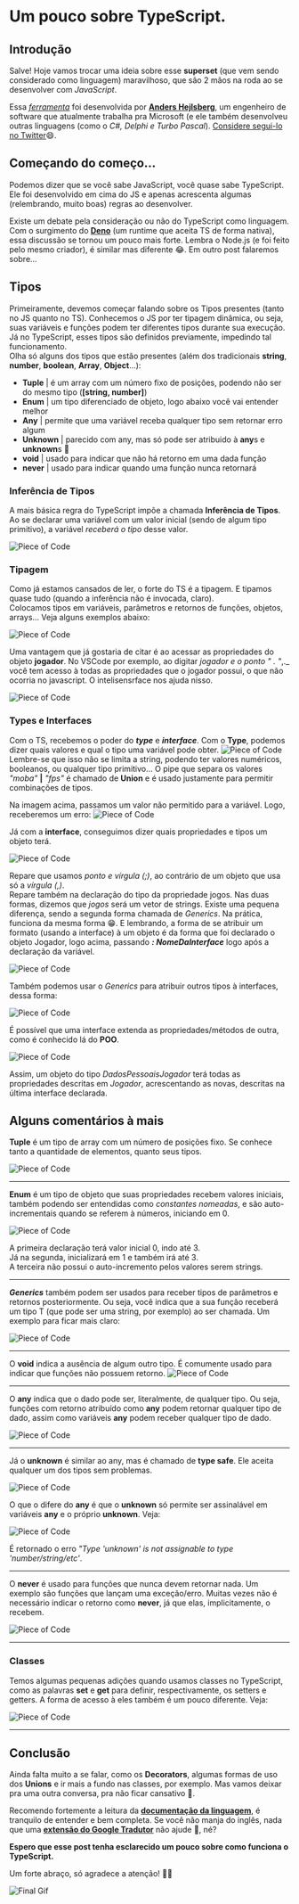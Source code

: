 # Um pouco sobre TypeScript.

## Introdução
Salve! Hoje vamos trocar uma ideia sobre esse **superset** (que vem sendo considerado como linguagem) maravilhoso, que são 2 mãos na roda ao se desenvolver com _JavaScript_.

Essa [_ferramenta_](https://www.typescriptlang.org/) foi desenvolvida por [**Anders Hejlsberg**](https://github.com/ahejlsberg), um engenheiro de software que atualmente trabalha pra Microsoft (e ele também desenvolveu outras linguagens (como o _C#, Delphi e Turbo Pascal_). [Considere segui-lo no Twitter](https://twitter.com/ahejlsberg)😄.


## Começando do começo...

Podemos dizer que se você sabe JavaScript, você quase sabe TypeScript. Ele foi desenvolvido em cima do JS e apenas acrescenta algumas (relembrando, muito boas) regras ao desenvolver.   

Existe um debate pela consideração ou não do TypeScript como linguagem. Com o surgimento do [**Deno**](https://deno.land/) (um runtime que aceita TS de forma nativa), essa discussão se tornou um pouco mais forte. Lembra o Node.js (e foi feito pelo mesmo criador), é similar mas diferente 😂. Em outro post falaremos sobre...  
   

## Tipos
   

Primeiramente, devemos começar falando sobre os Tipos presentes (tanto no JS quanto no TS). 
Conhecemos o JS por ter tipagem dinâmica, ou seja, suas variáveis e funções podem ter diferentes tipos durante sua execução. Já no TypeScript, esses tipos são definidos previamente, impedindo tal funcionamento.  
Olha só alguns dos tipos que estão presentes (além dos tradicionais **string**, **number**, **boolean**, **Array**, **Object**...): 
- **Tuple** | é um array com um número fixo de posições, podendo não ser do mesmo tipo (**[string, number]**)
- **Enum** | um tipo diferenciado de objeto, logo abaixo você vai entender melhor
- **Any** | permite que uma variável receba qualquer tipo sem retornar erro algum
- **Unknown** | parecido com any, mas só pode ser atribuido à **any**s e **unknown**s 😬
- **void** | usado para indicar que não há retorno em uma dada função
- **never** | usado para indicar quando uma função nunca retornará


### Inferência de Tipos

A mais básica regra do TypeScript impõe a chamada **Inferência de Tipos**. 
Ao se declarar uma variável com um valor inicial (sendo de algum tipo primitivo), a variável _receberá o tipo_ desse valor.

![Piece of Code](https://i.imgur.com/1IrdgjL.png)

### Tipagem

Como já estamos cansados de ler, o forte do TS é a tipagem. E tipamos quase tudo (quando a inferência não é invocada, claro).   
Colocamos tipos em variáveis, parâmetros e retornos de funções, objetos, arrays...
 Veja alguns exemplos abaixo:
 
![Piece of Code](https://i.imgur.com/zvApk88.png)

Uma vantagem que já gostaria de citar é ao acessar as propriedades do objeto **jogador**. No VSCode por exemplo, ao digitar _jogador e o ponto " . "_,._ você tem acesso à todas as propriedades que o jogador possui, o que não ocorria no javascript. O intelisensrface nos ajuda nisso.

![Piece of Code](https://i.imgur.com/wmeuexn.png)

### Types e Interfaces

Com o TS, recebemos o poder do _**type**_ e _**interface**_.
Com o **Type**, podemos dizer quais valores e qual o tipo uma variável pode obter.
![Piece of Code](https://i.imgur.com/GGYxGlG.png)
Lembre-se que isso não se limita a string, podendo ter valores numéricos, booleanos, ou qualquer tipo primitivo...
O pipe que separa os valores _"moba"_ **|** _"fps"_ é chamado de **Union** e é usado justamente para permitir combinações de tipos.

Na imagem acima, passamos um valor não permitido para a variável. Logo, receberemos um erro:
![Piece of Code](https://i.imgur.com/Tyo36As.png)

Já com a **interface**, conseguimos dizer quais propriedades e tipos um objeto terá.

![Piece of Code](https://i.imgur.com/7KFoIlD.png)

Repare que usamos _ponto e vírgula (;)_, ao contrário de um objeto que usa só a _vírgula (,)_.  
Repare também na declaração do tipo da propriedade jogos. Nas duas formas, dizemos que _jogos_ será um vetor de strings. 
Existe uma pequena diferença, sendo a segunda forma chamada de _Generics_. Na prática, funciona da mesma forma 😁.
E lembrando, a forma de se atribuir um formato (usando a interface) à um objeto é da forma que foi declarado o objeto Jogador, logo acima, passando _**: NomeDaInterface**_ logo após a declaração da variável.

![Piece of Code](https://i.imgur.com/steqR9Z.png)

Também podemos usar o _Generics_ para atribuir outros tipos à interfaces, dessa forma:

![Piece of Code](https://i.imgur.com/YAWyr2T.png)

É possível que uma interface extenda as propriedades/métodos de outra, como é conhecido lá do **POO**.

![Piece of Code](https://i.imgur.com/cx5Shzx.png)

Assim, um objeto do tipo _DadosPessoaisJogador_ terá todas as propriedades descritas em _Jogador_, acrescentando as novas, descritas na última interface declarada.   


## Alguns comentários à mais


**Tuple** é um tipo de array com um número de posições fixo. Se conhece tanto a quantidade de elementos, quanto seus tipos. 

![Piece of Code](https://i.imgur.com/TwR7Qgo.png)

-----
 **Enum** é um tipo de objeto que suas propriedades recebem valores iniciais, também podendo ser entendidas como _constantes nomeadas_, e são auto-incrementais quando se referem à números, iniciando em 0.

![Piece of Code](https://i.imgur.com/PrlSfId.png)

A primeira declaração terá valor inicial 0, indo até 3.   
Já na segunda, inicializará em 1 e também irá até 3.   
A terceira não possui o auto-incremento pelos valores serem strings.

--------------
_**Generics**_ também podem ser usados para receber tipos de parâmetros e retornos posteriormente. Ou seja, você indica que a sua função receberá um tipo T (que pode ser uma string, por exemplo) ao ser chamada. Um exemplo para ficar mais claro:

![Piece of Code](https://i.imgur.com/Rkx8nvu.png)

----------
O **void** indica a ausência de algum outro tipo. É comumente usado para indicar que funções não possuem retorno.
![Piece of Code](https://i.imgur.com/SXdxH6J.png)

------
O **any** indica que o dado pode ser, literalmente, de qualquer tipo. 
Ou seja, funções com retorno atribuído como **any** podem retornar qualquer tipo de dado, assim como variáveis **any** podem receber qualquer tipo de dado.

![Piece of Code](https://i.imgur.com/P0uuATd.png)

----
Já o **unknown** é similar ao any, mas é chamado de **type safe**. Ele aceita qualquer um dos tipos sem problemas.

![Piece of Code](https://i.imgur.com/klRnFTF.png)

O que o difere do **any** é que o **unknown** só permite ser assinalável em variáveis **any** e o próprio **unknown**. Veja: 

![Piece of Code](https://i.imgur.com/OUB2cVl.png)

É retornado o erro _"Type 'unknown' is not assignable to type 'number/string/etc'_.

-----
O **never** é usado para funções que nunca devem retornar nada. Um exemplo são funções que lançam uma exceção/erro. Muitas vezes não é necessário indicar o retorno como **never**, já que elas, implicitamente, o recebem.

![Piece of Code](https://i.imgur.com/a2pKIsE.png)

---------
### Classes 

Temos algumas pequenas adições quando usamos classes no TypeScript, como as palavras **set** e **get** para definir, respectivamente, os setters e getters. A forma de acesso à eles também é um pouco diferente. Veja:

![Piece of Code](https://i.imgur.com/MPPdbIp.png)


----
## Conclusão
Ainda falta muito a se falar, como os **Decorators**, algumas formas de uso dos **Unions** e ir mais a fundo nas classes, por exemplo. Mas vamos deixar pra uma outra conversa, pra não ficar cansativo 🤭.

Recomendo fortemente a leitura da [**documentação da linguagem**](https://www.typescriptlang.org/), é tranquilo de entender e bem completa. Se você não manja do inglês, nada que uma [**extensão do Google Tradutor**](https://chrome.google.com/webstore/detail/google-translate/aapbdbdomjkkjkaonfhkkikfgjllcleb?hl=pt) não ajude 😬, né?


**Espero que esse post tenha esclarecido um pouco sobre como funciona o TypeScript.**    

Um forte abraço, só agradece a atenção! 🙏🏾


![Final Gif](https://media.giphy.com/media/MdA16VIoXKKxNE8Stk/giphy.gif)